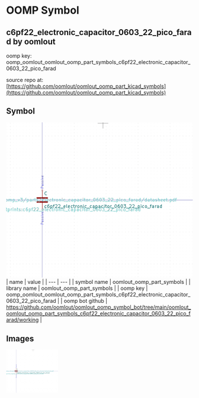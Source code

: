 # OOMP Symbol  
## c6pf22_electronic_capacitor_0603_22_pico_farad  by oomlout  
  
oomp key: oomp_oomlout_oomlout_oomp_part_symbols_c6pf22_electronic_capacitor_0603_22_pico_farad  
  
source repo at: [https://github.com/oomlout/oomlout_oomp_part_kicad_symbols](https://github.com/oomlout/oomlout_oomp_part_kicad_symbols)  
## Symbol  
  
[![working.png](working_600.png)](working.png)  
| name | value | 
| --- | --- | 
| symbol name | oomlout_oomp_part_symbols | 
| library name | oomlout_oomp_part_symbols | 
| oomp key | oomp_oomlout_oomlout_oomp_part_symbols_c6pf22_electronic_capacitor_0603_22_pico_farad | 
| oomp bot github | https://github.com/oomlout/oomlout_oomp_symbol_bot/tree/main/oomlout_oomlout_oomp_part_symbols_c6pf22_electronic_capacitor_0603_22_pico_farad/working | 
## Images  
  
[![working.png](working_140.png)](working.png)  
